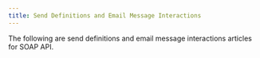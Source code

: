 ```yaml
---
title: Send Definitions and Email Message Interactions
---
```


The following are send definitions and email message interactions articles for SOAP API.
